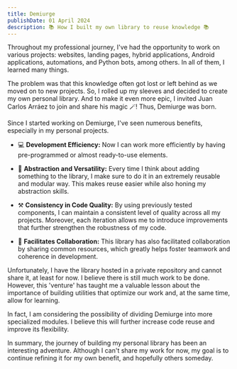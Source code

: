```yaml
---
title: Demiurge
publishDate: 01 April 2024
description: 📚 How I built my own library to reuse knowledge 📚
---
```


Throughout my professional journey, I've had the opportunity to work on various projects: websites, landing pages, hybrid applications, Android applications, automations, and Python bots, among others. In all of them, I learned many things.

The problem was that this knowledge often got lost or left behind as we moved on to new projects. So, I rolled up my sleeves and decided to create my own personal library. And to make it even more epic, I invited Juan Carlos Arráez to join and share his magic 🪄! Thus, Demiurge was born.

Since I started working on Demiurge, I've seen numerous benefits, especially in my personal projects.

- 💻 **Development Efficiency:** Now I can work more efficiently by having pre-programmed or almost ready-to-use elements.

- 🧩 **Abstraction and Versatility:** Every time I think about adding something to the library, I make sure to do it in an extremely reusable and modular way. This makes reuse easier while also honing my abstraction skills.

- ⚒️ **Consistency in Code Quality:** By using previously tested components, I can maintain a consistent level of quality across all my projects. Moreover, each iteration allows me to introduce improvements that further strengthen the robustness of my code.

- 🤝 **Facilitates Collaboration:** This library has also facilitated collaboration by sharing common resources, which greatly helps foster teamwork and coherence in development.

Unfortunately, I have the library hosted in a private repository and cannot share it, at least for now. I believe there is still much work to be done. However, this 'venture' has taught me a valuable lesson about the importance of building utilities that optimize our work and, at the same time, allow for learning.

In fact, I am considering the possibility of dividing Demiurge into more specialized modules. I believe this will further increase code reuse and improve its flexibility.

In summary, the journey of building my personal library has been an interesting adventure. Although I can't share my work for now, my goal is to continue refining it for my own benefit, and hopefully others someday.
